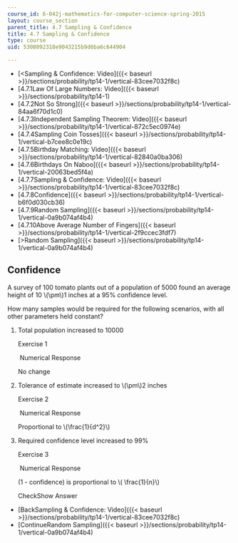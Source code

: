 ```yaml
---
course_id: 6-042j-mathematics-for-computer-science-spring-2015
layout: course_section
parent_title: 4.7 Sampling & Confidence
title: 4.7 Sampling & Confidence
type: course
uid: 5308092318e9043215b9d6ba6c644904

---
```


*   [<Sampling & Confidence: Video]({{< baseurl >}}/sections/probability/tp14-1/vertical-83cee7032f8c)
*   [4.7.1Law Of Large Numbers: Video]({{< baseurl >}}/sections/probability/tp14-1)
*   [4.7.2Not So Strong]({{< baseurl >}}/sections/probability/tp14-1/vertical-84aa6f70d1c0)
*   [4.7.3Independent Sampling Theorem: Video]({{< baseurl >}}/sections/probability/tp14-1/vertical-872c5ec0974e)
*   [4.7.4Sampling Coin Tosses]({{< baseurl >}}/sections/probability/tp14-1/vertical-b7cee8c0e19c)
*   [4.7.5Birthday Matching: Video]({{< baseurl >}}/sections/probability/tp14-1/vertical-82840a0ba306)
*   [4.7.6Birthdays On Naboo]({{< baseurl >}}/sections/probability/tp14-1/vertical-20063bed5f4a)
*   [4.7.7Sampling & Confidence: Video]({{< baseurl >}}/sections/probability/tp14-1/vertical-83cee7032f8c)
*   [4.7.8Confidence]({{< baseurl >}}/sections/probability/tp14-1/vertical-b6f0d030cb36)
*   [4.7.9Random Sampling]({{< baseurl >}}/sections/probability/tp14-1/vertical-0a9b074af4b4)
*   [4.7.10Above Average Number of Fingers]({{< baseurl >}}/sections/probability/tp14-1/vertical-2f9ccec3fdf7)
*   [\>Random Sampling]({{< baseurl >}}/sections/probability/tp14-1/vertical-0a9b074af4b4)

Confidence
----------

  

A survey of 100 tomato plants out of a population of 5000 found an average height of 10 \\(\\pm\\)1 inches at a 95% confidence level.

How many samples would be required for the following scenarios, with all other parameters held constant?

1.  Total population increased to 10000
    
    Exercise 1
    
    &nbsp;Numerical Response&nbsp;
    
    No change
    
  
3.  Tolerance of estimate increased to \\(\\pm\\)2 inches
    
    Exercise 2
    
    &nbsp;Numerical Response&nbsp;
    
    Proportional to \\(\\frac{1}{d^2}\\)
    
  
5.  Required confidence level increased to 99%
    
    Exercise 3
    
    &nbsp;Numerical Response&nbsp;
    
    (1 - confidence) is proportional to \\( \\frac{1}{n}\\)
    
    CheckShow Answer
    

*   [BackSampling & Confidence: Video]({{< baseurl >}}/sections/probability/tp14-1/vertical-83cee7032f8c)
*   [ContinueRandom Sampling]({{< baseurl >}}/sections/probability/tp14-1/vertical-0a9b074af4b4)